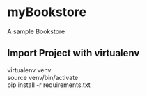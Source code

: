 # myBookstore
A sample Bookstore

## Import Project with virtualenv

<p>virtualenv venv<br>
source venv/bin/activate<br>
pip install -r requirements.txt</p>
